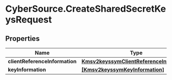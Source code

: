 # CyberSource.CreateSharedSecretKeysRequest

## Properties
Name | Type | Description | Notes
------------ | ------------- | ------------- | -------------
**clientReferenceInformation** | [**Kmsv2keyssymClientReferenceInformation**](Kmsv2keyssymClientReferenceInformation.md) |  | [optional] 
**keyInformation** | [**[Kmsv2keyssymKeyInformation]**](Kmsv2keyssymKeyInformation.md) |  | [optional] 


